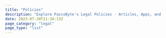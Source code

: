 ```yaml
---
title: "Policies"
description: "Explore PascoByte's Legal Policies - Articles, Apps, and Tools. No legal jargon, but concise and starting summaries."
date: 2023-07-20T11:34:13Z
page_category: "legal"
page_type: "list"
---
```

